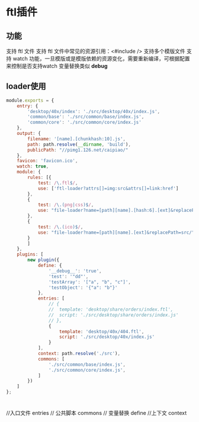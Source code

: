 #  ftl插件
## 功能
支持 ftl 文件
支持 ftl 文件中常见的资源引用：<#include /> 
支持多个模版文件
支持 watch 功能，一旦模版或是模版依赖的资源变化，需要重新编译，可根据配置来控制是否支持watch
变量替换类似 __debug__

## loader使用

``` javascript
module.exports = {
	entry: {
		'desktop/40x/index': './src/desktop/40x/index.js',
		'common/base': './src/common/base/index.js',
		'common/core': './src/common/core/index.js'
	},
	output: {
		filename: '[name].[chunkhash:10].js',
		path: path.resolve(__dirname, 'build'),
		publicPath: "//pimg1.126.net/caipiao/"
	},
	favicon: 'favicon.ico',
	watch: true,
	module: {
		rules: [{
			test: /\.ftl$/,
			use: ['ftl-loader?attrs[]=img:src&attrs[]=link:href']
		},
		{ 
			test: /\.(png|css)$/, 
			use: "file-loader?name=[path][name].[hash:6].[ext]&replacePath=src/"
		},
		{ 
			test: /\.(ico)$/, 
			use: "file-loader?name=[path][name].[ext]&replacePath=src/"
		}
		]
	},
	plugins: [
		new plugin({
			define: {
				'__debug__': 'true',
				'test': '"dd"',
				'testArray': '["a", "b", "c"]',
				'testObject': '{"a": "b"}'
			},
			entries: [
				// {
				// 	template: 'desktop/share/orders/index.ftl',
				// 	script: './src/desktop/share/orders/index.js'
				// },
				{
					template: 'desktop/40x/404.ftl',
					script: './src/desktop/40x/index.js'
				}
			],
			context: path.resolve('./src'),
			commons: [
				'./src/common/base/index.js',
				'./src/common/core/index.js',
			]
		})
	]
};
			
```


### 

//入口文件
entries
// 公共脚本
commons
// 变量替换
define
//上下文
context